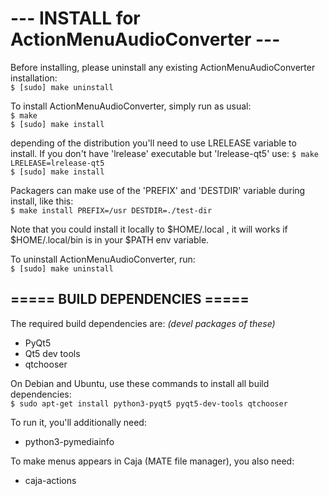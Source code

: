 # ---  INSTALL for ActionMenuAudioConverter  ---

Before installing, please uninstall any existing ActionMenuAudioConverter installation: <br/>
`$ [sudo] make uninstall`

To install ActionMenuAudioConverter, simply run as usual: <br/>
`$ make` <br/>
`$ [sudo] make install`

depending of the distribution you'll need to use LRELEASE variable to install.
If you don't have 'lrelease' executable but 'lrelease-qt5' use:
`$ make LRELEASE=lrelease-qt5` <br/>
`$ [sudo] make install`


Packagers can make use of the 'PREFIX' and 'DESTDIR' variable during install, like this: <br/>
`$ make install PREFIX=/usr DESTDIR=./test-dir`

Note that you could install it locally to $HOME/.local , it will works if $HOME/.local/bin is in your $PATH env variable.<br/>


To uninstall ActionMenuAudioConverter, run: <br/>
`$ [sudo] make uninstall`
<br/>

===== BUILD DEPENDENCIES =====
--------------------------------
The required build dependencies are: <i>(devel packages of these)</i>

 - PyQt5
 - Qt5 dev tools 
 - qtchooser

On Debian and Ubuntu, use these commands to install all build dependencies: <br/>
`$ sudo apt-get install python3-pyqt5 pyqt5-dev-tools qtchooser`

To run it, you'll additionally need:

 - python3-pymediainfo

 
To make menus appears in Caja (MATE file manager), you also need:

 - caja-actions

